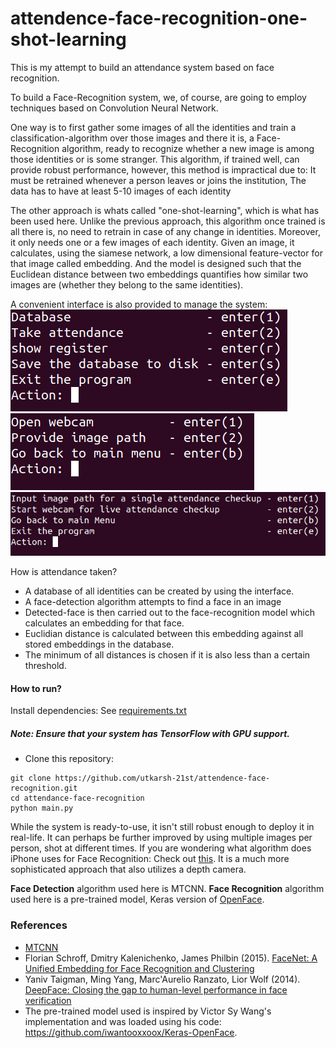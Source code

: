 # attendence-face-recognition-one-shot-learning
This is my attempt to build an attendance system based on face recognition.

To build a Face-Recognition system, we, of course, are going to employ techniques based on Convolution Neural Network.

One way is to first gather some images of all the identities and train a classification-algorithm over those images and there it is, a Face-Recognition algorithm, ready to recognize whether a new image is among those identities or is some stranger. This algorithm, if trained well, can provide robust performance, however, this method is impractical due to: It must be retrained whenever a person leaves or joins the institution, The data has to have at least 5-10 images of each identity

The other approach is whats called "one-shot-learning", which is what has been used here. Unlike the previous approach, this algorithm once trained is all there is, no need to retrain in case of any change in identities. Moreover, it only needs one or a few images of each identity. Given an image, it calculates, using the siamese network, a low dimensional feature-vector for that image called embedding. And the model is designed such that the Euclidean distance between two embeddings quantifies how similar two images are (whether they belong to the same identities).

A convenient interface is also provided to manage the system:
![interface](https://github.com/utkarsh-21st/attendence-face-recognition/blob/master/sample%20images/sample1.png "interface")![interace](https://github.com/utkarsh-21st/attendence-face-recognition/blob/master/sample%20images/sample3.png "interace")![interface](https://github.com/utkarsh-21st/attendence-face-recognition/blob/master/sample%20images/sample4.png "interface")

How is attendance taken?
- A database of all identities can be created by using the interface.
- A face-detection algorithm attempts to find a face in an image
- Detected-face is then carried out to the face-recognition model which calculates an embedding for that face.
- Euclidian distance is calculated between this embedding against all stored embeddings in the database.
- The minimum of all distances is chosen if it is also less than a certain threshold.

#### How to run?
Install dependencies: See [requirements.txt](https://github.com/utkarsh-21st/attendence-face-recognition/blob/master/requirements.txt "requirements.txt")
##### Note: Ensure that your system has TensorFlow with GPU support.
- Clone this repository:
```shell
git clone https://github.com/utkarsh-21st/attendence-face-recognition.git
cd attendance-face-recognition
python main.py
```

While the system is ready-to-use, it isn't still robust enough to deploy it in real-life.
It can perhaps be further improved by using multiple images per person, shot at different times.
If you are wondering what algorithm does iPhone uses for Face Recognition: Check out [this](https://towardsdatascience.com/how-i-implemented-iphone-xs-faceid-using-deep-learning-in-python-d5dbaa128e1d "this"). It is a much more sophisticated approach that also utilizes a depth camera.


**Face Detection** algorithm used here is MTCNN. 
**Face Recognition** algorithm used here is a  pre-trained model, Keras version of [OpenFace](https://github.com/cmusatyalab/openface "OpenFace").

### References
- [MTCNN](https://pypi.org/project/mtcnn/ "MTCNN")
- Florian Schroff, Dmitry Kalenichenko, James Philbin (2015). [FaceNet: A Unified Embedding for Face Recognition and Clustering](https://arxiv.org/pdf/1503.03832.pdf "FaceNet: A Unified Embedding for Face Recognition and Clustering")
- Yaniv Taigman, Ming Yang, Marc'Aurelio Ranzato, Lior Wolf (2014). [DeepFace: Closing the gap to human-level performance in face verification](https://research.fb.com/wp-content/uploads/2016/11/deepface-closing-the-gap-to-human-level-performance-in-face-verification.pdf "DeepFace: Closing the gap to human-level performance in face verification")
- The pre-trained model used is inspired by Victor Sy Wang's implementation and was loaded using his code: https://github.com/iwantooxxoox/Keras-OpenFace.
